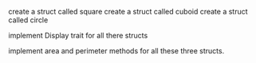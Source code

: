 create a struct called square 
create a struct called cuboid 
create a struct called circle

implement Display trait for all there structs

implement area and perimeter methods for all these three structs.


